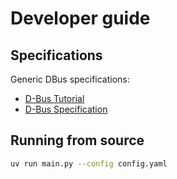# Developer guide

## Specifications

Generic DBus specifications:

* [D-Bus Tutorial](https://dbus.freedesktop.org/doc/dbus-tutorial.html)
* [D-Bus Specification](https://dbus.freedesktop.org/doc/dbus-specification.html)

## Running from source

```bash
uv run main.py --config config.yaml
```
